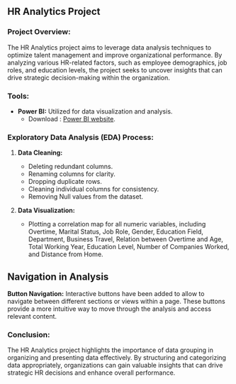 ## HR Analytics Project

### Project Overview:

The HR Analytics project aims to leverage data analysis techniques to optimize talent management and improve organizational performance. By analyzing various HR-related factors, such as employee demographics, job roles, and education levels, the project seeks to uncover insights that can drive strategic decision-making within the organization.

### Tools:

- **Power BI:** Utilized for data visualization and analysis.
   - Download : [Power BI website](https://powerbi.microsoft.com/).



### Exploratory Data Analysis (EDA) Process:

1. **Data Cleaning:**
   - Deleting redundant columns.
   - Renaming columns for clarity.
   - Dropping duplicate rows.
   - Cleaning individual columns for consistency.
   - Removing Null values from the dataset.

2. **Data Visualization:**
   - Plotting a correlation map for all numeric variables, including Overtime, Marital Status, Job Role, Gender, Education Field, Department, Business Travel, Relation between Overtime and Age, Total Working Year, Education Level, Number of Companies Worked, and Distance from Home.
  

   
## Navigation in Analysis

**Button Navigation:** Interactive buttons have been added to allow  to navigate between different sections or views within a page. These buttons provide a more intuitive way to move through the analysis and access relevant content.



### Conclusion:

The HR Analytics project highlights the importance of data grouping in organizing and presenting data effectively. By structuring and categorizing data appropriately, organizations can gain valuable insights that can drive strategic HR decisions and enhance overall performance.

